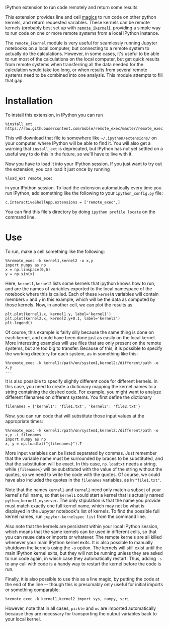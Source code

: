 IPython extension to run code remotely and return some results

This extension provides line and cell
[magics](http://ipython.readthedocs.org/en/stable/interactive/magics.html) to
run code on other python kernels, and return requested variables.  These
kernels can be remote kernels (probably best set up with
[`remote_ikernel`](https://bitbucket.org/tdaff/remote_ikernel/)), providing a
simple way to run code on one or more remote systems from a local IPython
instance.

The `remote_ikernel` module is very useful for seamlessly running Jupyter
notebooks on a local computer, but connecting to a remote system to actually do
the calculations.  However, in some cases, it's useful to be able to run most
of the calculations on the local computer, but get quick results from remote
systems when transferring all the data needed for the calculation would take
too long, or when results from several remote systems need to be combined into
one analysis.  This module attempts to fill that gap.

# Installation

To install this extension, in IPython you can run

    %install_ext https://raw.githubusercontent.com/moble/remote_exec/master/remote_exec.py

This will download that file to somewhere like `~/.ipython/extensions/` on your
computer, where IPython will be able to find it.  You will also get a warning
that `install_ext` is deprecated, but IPython has not yet settled on a useful
way to do this in the future, so we'll have to live with it.

Now you have to load it into your IPython session.  If you just want to try out
the extension, you can load it just once by running

    %load_ext remote_exec

in your IPython session.  To load the extension automatically every time you
run IPython, add something like the following to your `ipython_config.py` file:

    c.InteractiveShellApp.extensions = ['remote_exec',]

You can find this file's directory by doing `ipython profile locate` on the
command line.


# Use

To run, make a cell something like the following:

    %%remote_exec -k kernel1,kernel2 -o x,y
    import numpy as np
    x = np.linspace(0,6)
    y = np.sin(x)

Here, `kernel1,kernel2` lists some kernels that ipython knows how to run, and
are the names of variables exported to the local namespace of the notebook
where this is called.  Each of these `kernelN` variables will contain members
`x` and `y` in this example, which will be the data as computed by those
kernels.  Now, in another cell, we can plot the results as

    plt.plot(kernel1.x, kernel1.y, label='kernel1')
    plt.plot(kernel2.x, kernel2.y+0.1, label='kernel2')
    plt.legend()

Of course, this example is fairly silly because the same thing is done on each
kernel, and could have been done just as easily on the local kernel.  More
interesting examples will use files that are only present on the remote
systems, but are too big to transfer.  Because of this, it is possible to
specify the working directory for each system, as in something like this:

    %%remote_exec -k kernel1:/path/on/system1,kernel2:/different/path -o x,y
    ...

It is also possible to specify slightly different code for different kernels.
In this case, you need to create a dictionary mapping the kernel names to a
string containing the desired code.  For example, you might want to analyze
different filenames on different systems.  You first define the dictionary

    filenames = {'kernel1': 'file1.txt', 'kernel2': 'file2.txt'}

Now, you can run code that will substitute those input values at the
appropriate times:

    %%remote_exec -k kernel1:/path/on/system1,kernel2:/different/path -o x,y -i filenames
    import numpy as np
    x, y = np.loadtxt("{filenames}").T

More input variables can be listed separated by commas.  Just remember that the
variable name must be surrounded by braces to be substituted, and that the
substitution will be exact.  In this case, `np.loadtxt` needs a string, while
`{filenames}` will be substituted with the value of the string without the
quotes, so we need to write the code with the quotes.  Of course, we could have
also included the quotes in the `filenames` variables, as in `"file1.txt"`.

Note that the names `kernel1` and `kernel2` need only match a subset of your
kernel's full name, so that `kernel1` could start a kernel that is actually
named `python_kernel1_myserver`.  The only stipulation is that the name you
provide must match exactly one full kernel name, which may not be what is
displayed in the Jupyter notebook's list of kernels.  To find the possible full
kernel names, run `jupyter-kernelspec list` from the command line.

Also note that the kernels are persistent within your local IPython session,
which means that the same kernels can be used in different cells, so that you
can reuse data or imports or whatever.  The remote kernels are all killed
whenever your main IPython kernel exits.  It is also possible to manually
shutdown the kernels using the `-s` option.  The kernels will still exist until
the main IPython kernel exits, but they will not be running unless they are
asked to run code again, in which case they automatically restart.  Thus,
adding `-s` to any call with code is a handy way to restart the kernel before
the code is run.

Finally, it is also possible to use this as a line magic, by putting the code
at the end of the line -- though this is presumably only useful for initial
imports or something comparable:

    %remote_exec -k kernel1,kernel2 import sys, numpy, scri

However, note that in all cases, `pickle` and `os` are imported automatically
because they are necessary for transporting the output variables back to your
local kernel.
